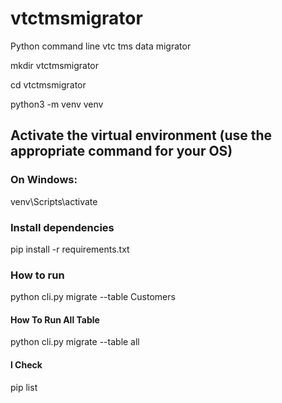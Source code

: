 # vtctmsmigrator
Python command line vtc tms data migrator

mkdir vtctmsmigrator

cd vtctmsmigrator

python3 -m venv venv

## Activate the virtual environment (use the appropriate command for your OS)

### On Windows:
venv\Scripts\activate
### Install dependencies
pip install -r requirements.txt
### How to run
python cli.py migrate --table Customers
#### How To Run All Table 
python cli.py migrate --table all
#### l Check
pip list


